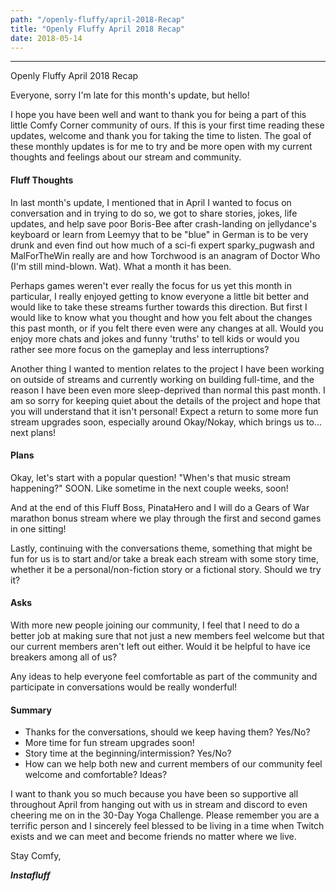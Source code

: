 ```yaml
---
path: "/openly-fluffy/april-2018-Recap"
title: "Openly Fluffy April 2018 Recap"
date: 2018-05-14
---
```


--------------------------

Openly Fluffy April 2018 Recap

Everyone, sorry I'm late for this month's update, but hello!

I hope you have been well and want to thank you for being a part of this little Comfy Corner community of ours. If this is your first time reading these updates, welcome and thank you for taking the time to listen. The goal of these monthly updates is for me to try and be more open with my current thoughts and feelings about our stream and community.

#### Fluff Thoughts ####

In last month's update, I mentioned that in April I wanted to focus on conversation and in trying to do so, we got to share stories, jokes, life updates, and help save poor Boris-Bee after crash-landing on jellydance's keyboard or learn from Leemyy that to be "blue" in German is to be very drunk and even find out how much of a sci-fi expert sparky_pugwash and MalForTheWin really are and how Torchwood is an anagram of Doctor Who (I'm still mind-blown. Wat). What a month it has been.

Perhaps games weren't ever really the focus for us yet this month in particular, I really enjoyed getting to know everyone a little bit better and would like to take these streams further towards this direction. But first I would like to know what you thought and how you felt about the changes this past month, or if you felt there even were any changes at all.
Would you enjoy more chats and jokes and funny 'truths' to tell kids or would you rather see more focus on the gameplay and less interruptions?

Another thing I wanted to mention relates to the project I have been working on outside of streams and currently working on building full-time, and the reason I have been even more sleep-deprived than normal this past month. I am so sorry for keeping quiet about the details of the project and hope that you will understand that it isn't personal! Expect a return to some more fun stream upgrades soon, especially around Okay/Nokay, which brings us to... next plans!

#### Plans ####

Okay, let's start with a popular question! "When's that music stream happening?" SOON. Like sometime in the next couple weeks, soon!

And at the end of this Fluff Boss, PinataHero and I will do a Gears of War marathon bonus stream where we play through the first and second games in one sitting!

Lastly, continuing with the conversations theme, something that might be fun for us is to start and/or take a break each stream with some story time, whether it be a personal/non-fiction story or a fictional story. Should we try it?

#### Asks ####

With more new people joining our community, I feel that I need to do a better job at making sure that not just a new members feel welcome but that our current members aren't left out either. Would it be helpful to have ice breakers among all of us?

Any ideas to help everyone feel comfortable as part of the community and participate in conversations would be really wonderful!

#### Summary ####

* Thanks for the conversations, should we keep having them? Yes/No?
* More time for fun stream upgrades soon!
* Story time at the beginning/intermission? Yes/No?
* How can we help both new and current members of our community feel welcome and comfortable? Ideas?

I want to thank you so much because you have been so supportive all throughout April from hanging out with us in stream and discord to even cheering me on in the 30-Day Yoga Challenge. Please remember you are a terrific person and I sincerely feel blessed to be living in a time when Twitch exists and we can meet and become friends no matter where we live.

Stay Comfy,

***Instafluff***
